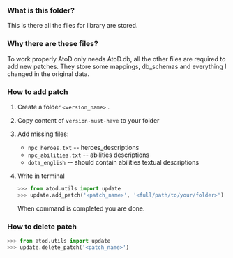 ### What is this folder?

This is there all the files for library are stored.

### Why there are these files?

To work properly AtoD only needs AtoD.db, all the other files are required to add new patches. They store some mappings, db_schemas and everything I changed in the original data.

### How to add patch

1. Create a folder `<version_name>` .

2. Copy content of `version-must-have` to your folder

3. Add missing files:

   * `npc_heroes.txt` -- heroes_descriptions
   * `npc_abilities.txt` -- abilities descriptions 
   * `dota_english` -- should contain abilities textual descriptions

4. Write in terminal

   ``` python
   >>> from atod.utils import update
   >>> update.add_patch('<patch_name>', '<full/path/to/your/folder>')
   ```

   When command is completed you are done.



### How to delete patch

```python
>>> from atod.utils import update
>>> update.delete_patch('<patch_name>')
```

